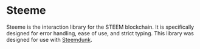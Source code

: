 # Steeme

Steeme is the interaction library for the STEEM blockchain. It is specifically
designed for error handling, ease of use, and strict typing. This library was
designed for use with [Steemdunk](https://steemdunk.xyz).
